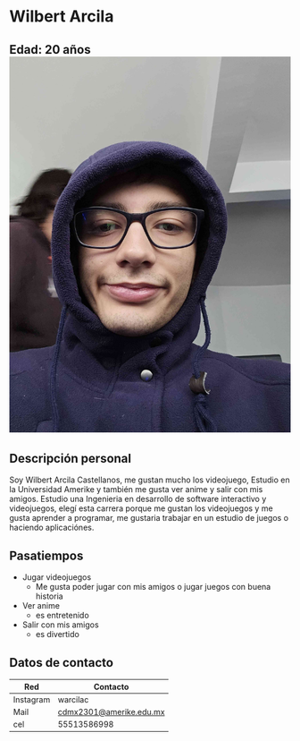 # Wilbert Arcila
Edad: 20 años
![Mi cara preciosa](assets/rn_image_picker_lib_temp_b20b7ae4-12f6-4c9c-a45e-b08c69334f3d.jpg)
---
## Descripción personal
Soy Wilbert Arcila Castellanos, me gustan mucho los videojuego, Estudio en la Universidad Amerike y también me gusta ver anime y salir con mis amigos.
Estudio una Ingenieria en desarrollo de software interactivo y videojuegos, elegí esta carrera porque me gustan los videojuegos y me gusta aprender a programar, me gustaria trabajar en un estudio de juegos o haciendo aplicaciónes.

## Pasatiempos

- Jugar videojuegos
    - Me gusta poder jugar con mis amigos o jugar juegos con buena historia
- Ver anime
    - es entretenido
- Salir con mis amigos
    - es divertido

## Datos de contacto
| Red  | Contacto |
| - | - |
| Instagram | warcilac |
| Mail | cdmx2301@amerike.edu.mx |
| cel | 55513586998 |
 